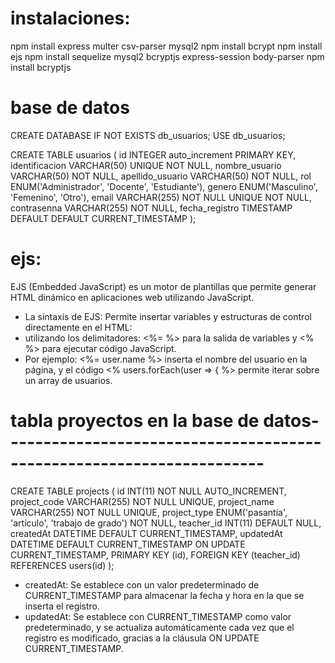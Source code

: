 # instalaciones:

npm install express multer csv-parser mysql2
npm install bcrypt
npm install ejs
npm install sequelize mysql2 bcryptjs express-session body-parser
npm install bcryptjs

# base de datos

CREATE DATABASE IF NOT EXISTS db_usuarios;
USE db_usuarios;

CREATE TABLE usuarios (
	id INTEGER auto_increment PRIMARY KEY,
	identificacion VARCHAR(50) UNIQUE NOT NULL,
	nombre_usuario VARCHAR(50) NOT NULL,
	apellido_usuario VARCHAR(50) NOT NULL,
	rol ENUM('Administrador', 'Docente', 'Estudiante'),
	genero ENUM('Masculino', 'Femenino', 'Otro'),
    email VARCHAR(255) NOT NULL UNIQUE NOT NULL,
	contrasenna VARCHAR(255) NOT NULL,
	fecha_registro TIMESTAMP DEFAULT DEFAULT CURRENT_TIMESTAMP
);

# ejs:

EJS (Embedded JavaScript) es un motor de plantillas que permite generar HTML dinámico en aplicaciones web utilizando JavaScript.

- La sintaxis de EJS:
  Permite insertar variables y estructuras de control directamente en el HTML:
- utilizando los delimitadores: <%= %> para la salida de variables y <% %> para ejecutar código JavaScript.
- Por ejemplo:
  <%= user.name %> inserta el nombre del usuario en la página, y el código <% users.forEach(user => { %> permite iterar sobre un array de usuarios.

# tabla proyectos en la base de datos----------------------------------------------------------------------

CREATE TABLE projects (
id INT(11) NOT NULL AUTO_INCREMENT,
project_code VARCHAR(255) NOT NULL UNIQUE,
project_name VARCHAR(255) NOT NULL UNIQUE,
project_type ENUM('pasantía', 'artículo', 'trabajo de grado') NOT NULL,
teacher_id INT(11) DEFAULT NULL,
createdAt DATETIME DEFAULT CURRENT_TIMESTAMP,
updatedAt DATETIME DEFAULT CURRENT_TIMESTAMP ON UPDATE CURRENT_TIMESTAMP,
PRIMARY KEY (id),
FOREIGN KEY (teacher_id) REFERENCES users(id)
);

- createdAt:
  Se establece con un valor predeterminado de CURRENT_TIMESTAMP para almacenar la fecha y hora en la que se inserta el registro.
- updatedAt:
  Se establece con CURRENT_TIMESTAMP como valor predeterminado, y se actualiza automáticamente cada vez que el registro es modificado, gracias a la cláusula ON UPDATE CURRENT_TIMESTAMP.

